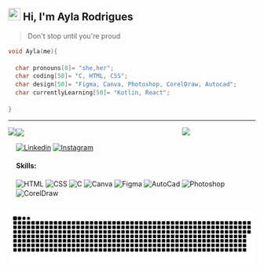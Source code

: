 <h2><img src ="https://img.icons8.com/?id=116827&size=2x&color=000000" height="25" width ="25" > Hi, I'm Ayla Rodrigues </h2>

>Don't stop until you're proud

```C
void Ayla(me){

  char pronouns[8]= "she,her";
  char coding[50]= "C, HTML, CSS";
  char design[50]= "Figma, Canva, Photoshop, CorelDraw, Autocad";
  char currentlyLearning[50]= "Kotlin, React";
 
}
```
---
<div>
<img src="https://media.discordapp.net/attachments/817092151082483763/879116804151201832/perfilgit.gif" width = "150px" align = "right">
<a href="https://github.com/AylaRodrigues">
  <img height="140em" align = "left" src="https://github-readme-stats.vercel.app/api?username=AylaRodrigues&show_icons=true&theme=jolly&include_all_commits=true&count_private=true"/>
  <img height="138em"  align = "center" src="https://github-readme-stats.vercel.app/api/top-langs/?username=AylaRodrigues&layout=compact&langs_count=7&theme=jolly"/>
  </a><br>
 </div>
  

  <div style="display:inline_block">

  [![Linkedin](https://img.shields.io/badge/-LinkedIn-2B0E4D?style=flat&logo=Linkedin&logoColor=white)](https://www.linkedin.com/in/rodrigues-ayla/)
  [![Instagram](https://img.shields.io/badge/-Instagram-2B0E4D?style=flat&labelColor=2B0E4D&logo=instagram&logoColor=white)](https://www.instagram.com/4yla_rodrigues/)
  
  </div>

  <h4>Skills:</h4>
<div style="display: inline_block">
  <img align="center" alt="HTML" height="40" width ="40" src="https://img.icons8.com/?id=1043&size=2x&color=000000">
  <img align="center" alt="CSS" height="40" width ="40" src="https://img.icons8.com/?id=9nmz9TYzN8iO&size=2x&color=000000">
  <img align="center" alt="C" height="35" width ="35" src="https://img.icons8.com/?id=111021&size=2x&color=000000">
  <img align="center" alt="Canva" height="42" width ="42" src="https://img.icons8.com/?id=ira259PyThHV&size=2x&color=000000">
  <img align="center" alt="Figma" height="35" width ="35" src="https://img.icons8.com/?id=amXjtNWVYSKP&size=2x&color=000000">
  <img align="center" alt="AutoCad" height="30" width ="30" src="https://img.icons8.com/?id=FSnJPuMw8eeF&size=2x&color=000000">
  <img align="center" alt="Photoshop" height="40" width ="40" src="https://img.icons8.com/?id=2916&size=2x&color=000000">
  <img align="center" alt="CorelDraw" height="35" width ="35" src="https://img.icons8.com/?id=77638&size=2x&color=000000">
</div>

##

  
![Snake animation](https://github.com/AylaRodrigues/AylaRodrigues/blob/output/github-contribution-grid-snake.svg)
    
  
  

